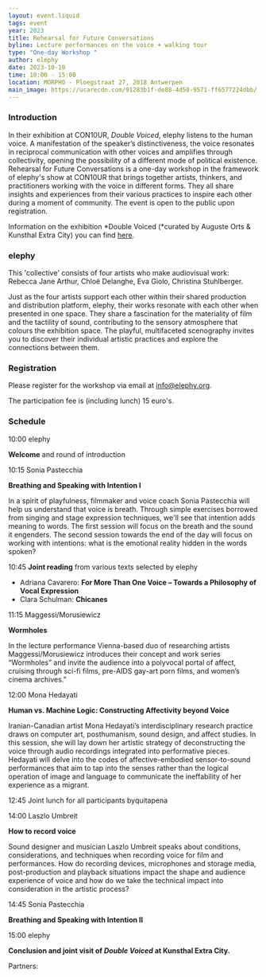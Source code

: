```yaml
---
layout: event.liquid
tags: event
year: 2023
title: Rehearsal for Future Conversations
byline: Lecture performances on the voice + walking tour
type: "One-day Workshop "
author: elephy
date: 2023-10-19
time: 10:00 - 15:00
location: MORPHO - Ploegstraat 27, 2018 Antwerpen
main_image: https://ucarecdn.com/91283b1f-de88-4d50-9571-ff6577224dbb/
---
```

### Introduction

In their exhibition at CON10UR, *Double Voiced*, elephy listens to the human voice. A manifestation of the speaker’s distinctiveness, the voice resonates in reciprocal communication with other voices and amplifies through collectivity, opening the possibility of a different mode of political existence. Rehearsal for Future Conversations is a one-day workshop in the framework of elephy's show at CON10UR that brings together artists, thinkers, and practitioners working with the voice in different forms. They all share insights and experiences from their various practices to inspire each other during a moment of community. The event is open to the public upon registration.

Information on the exhibition *Double Voiced (*curated by Auguste Orts & Kunsthal Extra City) you can find [here](https://extracitykunsthal.org/en/exhibitions/double-voiced). 

### elephy

This 'collective' consists of four artists who make audiovisual work: Rebecca Jane Arthur, Chloë Delanghe, Eva Giolo, Christina Stuhlberger. 

Just as the four artists support each other within their shared production and distribution platform, elephy, their works resonate with each other when presented in one space. They share a fascination for the materiality of film and the tactility of sound, contributing to the sensory atmosphere that colours the exhibition space. The playful, multifaceted scenography invites you to discover their individual artistic practices and explore the connections between them.

### Registration

Please register for the workshop via email at info@elephy.org.

The participation fee is  (including lunch) 15 euro's. 

### Schedule

10:00	elephy

**Welcome** and round of introduction

10:15	Sonia Pastecchia

**Breathing and Speaking with Intention I** 

In a spirit of playfulness, filmmaker and voice coach Sonia Pastecchia will help us understand that voice is breath. Through simple exercises borrowed from singing and stage expression techniques, we'll see that intention adds meaning to words. The first session will focus on the breath and the sound it engenders. The second session towards the end of the day will focus on working with intentions: what is the emotional reality hidden in the words spoken?

10:45    **Joint reading** from various texts selected by elephy

* Adriana Cavarero: **For More Than One Voice – Towards a Philosophy of Vocal Expression**
* Clara Schulman: **Chicanes**

11:15	Maggessi/Morusiewicz

**Wormholes**

In the lecture performance Vienna-based duo of researching artists Maggessi/Morusiewicz introduces their concept and work series “Wormholes” and invite the audience into a polyvocal portal of affect, cruising through sci-fi films, pre-AIDS gay-art porn films, and women’s cinema archives.”

12:00   Mona Hedayati

**Human vs. Machine Logic: Constructing Affectivity beyond Voice** 

Iranian-Canadian artist Mona Hedayati’s interdisciplinary research practice draws on computer art, posthumanism, sound design, and affect studies. In this session, she will lay down her artistic strategy of deconstructing the voice through audio recordings integrated into performative pieces. Hedayati will delve into the codes of affective-embodied sensor-to-sound performances that aim to tap into the senses rather than the logical operation of image and language to communicate the ineffability of her experience as a migrant.

12:45	Joint lunch for all participants byquitapena 

14:00	Laszlo Umbreit

**How to record voice**

Sound designer and musician Laszlo Umbreit speaks about conditions, considerations, and techniques when recording voice for film and performances. How do recording devices, microphones and storage media, post-production and playback situations impact the shape and audience experience of voice and how do we take the technical impact into consideration in the artistic process?

14:45	Sonia Pastecchia

**Breathing and Speaking with Intention II**

15:00	elephy

**Conclusion and joint visit of *Double Voiced* at Kunsthal Extra City.**

Partners: